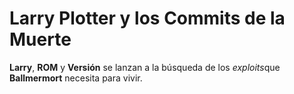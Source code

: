 # Larry Plotter y los Commits de la Muerte

**Larry**, **ROM** y **Versión** se lanzan a la búsqueda de los *exploits*que
**Ballmermort** necesita para vivir.
